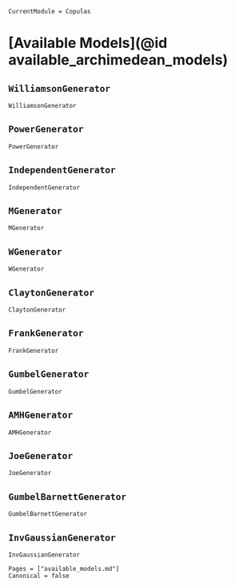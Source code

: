 ```@meta
CurrentModule = Copulas
```

# [Available Models](@id available_archimedean_models)

## `WilliamsonGenerator`
```@docs; canonical=false
WilliamsonGenerator
```

## `PowerGenerator`
```@docs
PowerGenerator
```

## `IndependentGenerator`
```@docs
IndependentGenerator
```

## `MGenerator`
```@docs
MGenerator
```

## `WGenerator`
```@docs
WGenerator
```

## `ClaytonGenerator`
```@docs
ClaytonGenerator
```

## `FrankGenerator`
```@docs
FrankGenerator
```

## `GumbelGenerator`
```@docs
GumbelGenerator
```

## `AMHGenerator`
```@docs
AMHGenerator
```

## `JoeGenerator`
```@docs
JoeGenerator
```

## `GumbelBarnettGenerator`
```@docs
GumbelBarnettGenerator
```

## `InvGaussianGenerator`
```@docs
InvGaussianGenerator
```



```@bibliography
Pages = ["available_models.md"]
Canonical = false
```